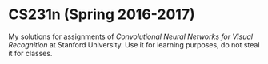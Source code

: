 # CS231n (Spring 2016-2017)
My solutions for assignments of *Convolutional Neural Networks for Visual Recognition* at Stanford University. Use it for learning purposes, do not steal it for classes.

